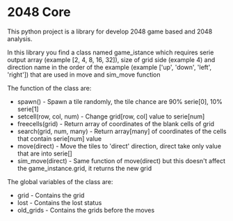 2048 Core
========
This python project is a library for develop 2048 game based and 2048 analysis.

In this library you find a class named game_istance which requires serie output array (example [2, 4, 8, 16, 32]), size of grid side (example 4) and direction name in the order of the example (example ['up', 'down', 'left', 'right']) that are used in move and sim_move function

The function of the class are:
- spawn() - Spawn a tile randomly, the tile chance are 90% serie[0], 10% serie[1]
- setcell(row, col, num) - Change grid[row, col] value to serie[num]
- freecells(grid) - Return array of coordinates of the blank cells of grid
- search(grid, num, many) - Return array[many] of coordinates of the cells that contain serie[num] value
- move(direct) - Move the tiles to 'direct' direction, direct take only value that are into serie[]
- sim_move(direct) - Same function of move(direct) but this doesn't affect the game_instance.grid, it returns the new grid

The global variables of the class are:
- grid - Contains the grid
- lost - Contains the lost status
- old_grids - Contains the grids before the moves
